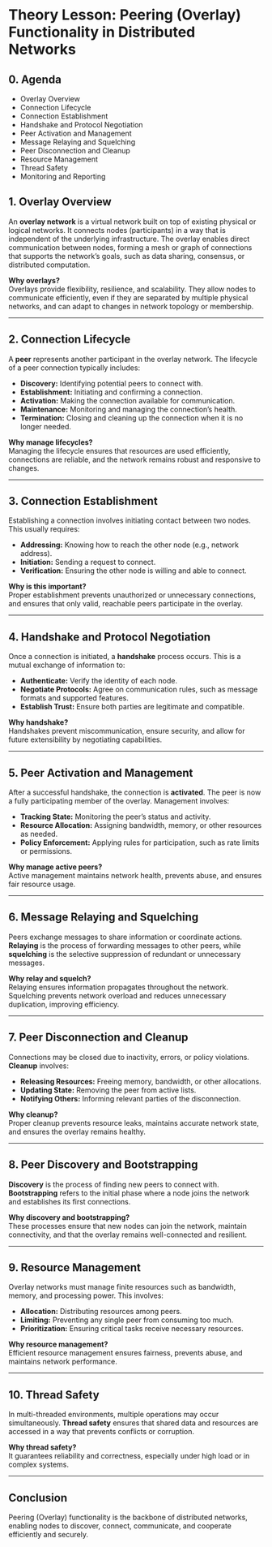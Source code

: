 # Theory Lesson: Peering (Overlay) Functionality in Distributed Networks

## 0. Agenda

- Overlay Overview
- Connection Lifecycle
- Connection Establishment
- Handshake and Protocol Negotiation
- Peer Activation and Management
- Message Relaying and Squelching
- Peer Disconnection and Cleanup
- Resource Management
- Thread Safety
- Monitoring and Reporting

## 1. Overlay Overview

An **overlay network** is a virtual network built on top of existing physical or logical networks. It connects nodes (participants) in a way that is independent of the underlying infrastructure. The overlay enables direct communication between nodes, forming a mesh or graph of connections that supports the network’s goals, such as data sharing, consensus, or distributed computation.

**Why overlays?**  
Overlays provide flexibility, resilience, and scalability. They allow nodes to communicate efficiently, even if they are separated by multiple physical networks, and can adapt to changes in network topology or membership.

---

## 2. Connection Lifecycle

A **peer** represents another participant in the overlay network. The lifecycle of a peer connection typically includes:

- **Discovery:** Identifying potential peers to connect with.
- **Establishment:** Initiating and confirming a connection.
- **Activation:** Making the connection available for communication.
- **Maintenance:** Monitoring and managing the connection’s health.
- **Termination:** Closing and cleaning up the connection when it is no longer needed.

**Why manage lifecycles?**  
Managing the lifecycle ensures that resources are used efficiently, connections are reliable, and the network remains robust and responsive to changes.

---

## 3. Connection Establishment

Establishing a connection involves initiating contact between two nodes. This usually requires:

- **Addressing:** Knowing how to reach the other node (e.g., network address).
- **Initiation:** Sending a request to connect.
- **Verification:** Ensuring the other node is willing and able to connect.

**Why is this important?**  
Proper establishment prevents unauthorized or unnecessary connections, and ensures that only valid, reachable peers participate in the overlay.

---

## 4. Handshake and Protocol Negotiation

Once a connection is initiated, a **handshake** process occurs. This is a mutual exchange of information to:

- **Authenticate:** Verify the identity of each node.
- **Negotiate Protocols:** Agree on communication rules, such as message formats and supported features.
- **Establish Trust:** Ensure both parties are legitimate and compatible.

**Why handshake?**  
Handshakes prevent miscommunication, ensure security, and allow for future extensibility by negotiating capabilities.

---

## 5. Peer Activation and Management

After a successful handshake, the connection is **activated**. The peer is now a fully participating member of the overlay. Management involves:

- **Tracking State:** Monitoring the peer’s status and activity.
- **Resource Allocation:** Assigning bandwidth, memory, or other resources as needed.
- **Policy Enforcement:** Applying rules for participation, such as rate limits or permissions.

**Why manage active peers?**  
Active management maintains network health, prevents abuse, and ensures fair resource usage.

---

## 6. Message Relaying and Squelching

Peers exchange messages to share information or coordinate actions. **Relaying** is the process of forwarding messages to other peers, while **squelching** is the selective suppression of redundant or unnecessary messages.

**Why relay and squelch?**  
Relaying ensures information propagates throughout the network. Squelching prevents network overload and reduces unnecessary duplication, improving efficiency.

---

## 7. Peer Disconnection and Cleanup

Connections may be closed due to inactivity, errors, or policy violations. **Cleanup** involves:

- **Releasing Resources:** Freeing memory, bandwidth, or other allocations.
- **Updating State:** Removing the peer from active lists.
- **Notifying Others:** Informing relevant parties of the disconnection.

**Why cleanup?**  
Proper cleanup prevents resource leaks, maintains accurate network state, and ensures the overlay remains healthy.

---

## 8. Peer Discovery and Bootstrapping

**Discovery** is the process of finding new peers to connect with. **Bootstrapping** refers to the initial phase where a node joins the network and establishes its first connections.

**Why discovery and bootstrapping?**  
These processes ensure that new nodes can join the network, maintain connectivity, and that the overlay remains well-connected and resilient.

---

## 9. Resource Management

Overlay networks must manage finite resources such as bandwidth, memory, and processing power. This involves:

- **Allocation:** Distributing resources among peers.
- **Limiting:** Preventing any single peer from consuming too much.
- **Prioritization:** Ensuring critical tasks receive necessary resources.

**Why resource management?**  
Efficient resource management ensures fairness, prevents abuse, and maintains network performance.

---

## 10. Thread Safety

In multi-threaded environments, multiple operations may occur simultaneously. **Thread safety** ensures that shared data and resources are accessed in a way that prevents conflicts or corruption.

**Why thread safety?**  
It guarantees reliability and correctness, especially under high load or in complex systems.

---

## Conclusion

Peering (Overlay) functionality is the backbone of distributed networks, enabling nodes to discover, connect, communicate, and cooperate efficiently and securely.